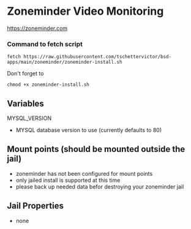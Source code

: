 # Zoneminder Video Monitoring
https://zoneminder.com

### Command to fetch script
```
fetch https://raw.githubusercontent.com/tschettervictor/bsd-apps/main/zoneminder/zoneminder-install.sh
```

Don't forget to
```
chmod +x zoneminder-install.sh
```

## Variables

MYSQL_VERSION
  - MYSQL database version to use (currently defaults to 80)

## Mount points (should be mounted outside the jail)
  - zoneminder has not been configured for mount points
  - only jailed install is supported at this time
  - please back up needed data befor destroying your zoneminder jail

## Jail Properties
  - none
